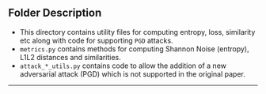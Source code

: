 ## Folder Description

+ This directory contains utility files for computing entropy, loss, similarity etc along with code for supporting `PGD` attacks.
+ `metrics.py` contains methods for computing Shannon Noise (entropy), L1L2 distances and similarities.
+ `attack_*_utils.py` contains code to allow the addition of a new adversarial attack (PGD) which is not supported in the original paper.

---

